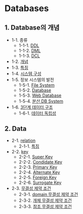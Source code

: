 # Databases

## 1. Database의 개념

- 1-1. 종류
    - 1-1-1. [DDL](https://github.com/gimhanul/TIL/blob/master/SQL/%EC%A2%85%EB%A5%98/DDL.md)
    - 1-1-2. [DML](https://github.com/gimhanul/TIL/blob/master/SQL/%EC%A2%85%EB%A5%98/DML.md)
    - 1-1-3. [DCL](https://github.com/gimhanul/TIL/blob/master/SQL/%EC%A2%85%EB%A5%98/DCL.md)
- 1-2. [개념]()
- 1-3. [특징]()
- 1-4. [시스템 구성]()
- 1-5. 정보 시스템의 발전
    - 1-5-1. [File System]()
    - 1-5-2. [Database]()
    - 1-5-3. [Web Database]()
    - 1-5-4. [분산 DB System]()
- 1-6. [3단계 데이터 구조]()
    - 1-6-1. [데이터 독립성]()

## 2. Data

- 2-1. [relation]()
    - 2-1-1. [특징]()
- 2-2. [key]()
    - 2-2-1. [Super Key]()
    - 2-2-2. [Condidate Key]()
    - 2-2-3. [Primary Key]()
    - 2-2-4. [Alternate Key]()
    - 2-2-5. [Foreign Key]()
    - 2-2-6. [Surrogate Key]()
- 2-3. [무결성 제약 조건]()
    - 2-3-1. [domain 무결성 제약 조건]()
    - 2-3-2. [개체 무결성 제약 조건]()
    - 2-3-3. [참조 무결성 제약 조건]()
